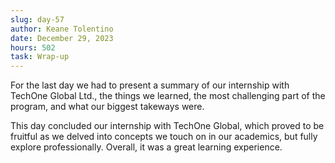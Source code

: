 ```yaml
---
slug: day-57
author: Keane Tolentino
date: December 29, 2023
hours: 502
task: Wrap-up
---
```


For the last day we had to present a summary of our internship with TechOne Global Ltd., the things we learned, the most challenging part of the program, and what our biggest takeways were.

This day concluded our internship with TechOne Global, which proved to be fruitful as we delved into concepts we touch on in our academics, but fully explore professionally. Overall, it was a great learning experience.
